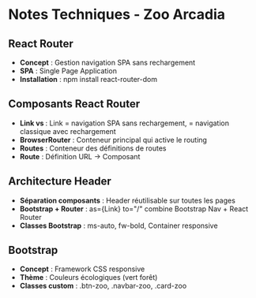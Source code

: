 # Notes Techniques - Zoo Arcadia

## React Router
- **Concept** : Gestion navigation SPA sans rechargement
- **SPA** : Single Page Application
- **Installation** : npm install react-router-dom

## Composants React Router
- **Link vs <a>** : Link = navigation SPA sans rechargement, <a> = navigation classique avec rechargement
- **BrowserRouter** : Conteneur principal qui active le routing
- **Routes** : Conteneur des définitions de routes
- **Route** : Définition URL → Composant

## Architecture Header
- **Séparation composants** : Header réutilisable sur toutes les pages
- **Bootstrap + Router** : as={Link} to="/" combine Bootstrap Nav + React Router
- **Classes Bootstrap** : ms-auto, fw-bold, Container responsive

## Bootstrap
- **Concept** : Framework CSS responsive
- **Thème** : Couleurs écologiques (vert forêt)
- **Classes custom** : .btn-zoo, .navbar-zoo, .card-zoo

